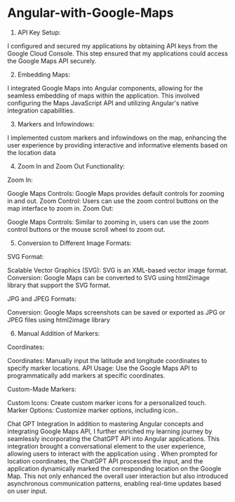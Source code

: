 # Angular-with-Google-Maps

1. API Key Setup: 

I configured and secured my applications by obtaining API keys from the Google Cloud Console. This step ensured that my applications could access the Google Maps API securely. 

2. Embedding Maps: 

I integrated Google Maps into Angular components, allowing for the seamless embedding of maps within the application. This involved configuring the Maps JavaScript API and utilizing Angular's native integration capabilities. 

3. Markers and Infowindows: 

I implemented custom markers and infowindows on the map, enhancing the user experience by providing interactive and informative elements based on the location data 

4. Zoom In and Zoom Out Functionality: 

Zoom In: 

Google Maps Controls: Google Maps provides default controls for zooming in and out. 
Zoom Control: Users can use the zoom control buttons on the map interface to zoom in. 
Zoom Out: 

Google Maps Controls: Similar to zooming in, users can use the zoom control buttons or the mouse scroll wheel to zoom out. 
 
 
5. Conversion to Different Image Formats: 

SVG Format: 

Scalable Vector Graphics (SVG): SVG is an XML-based vector image format. 
Conversion: Google Maps can be converted to SVG using html2image library that support the SVG format. 
 
JPG and JPEG Formats: 

Conversion: Google Maps screenshots can be saved or exported as JPG or JPEG files using html2image library 
 

 

6. Manual Addition of Markers: 

Coordinates: 

Coordinates: Manually input the latitude and longitude coordinates to specify marker locations. 
API Usage: Use the Google Maps API to programmatically add markers at specific coordinates. 
 

Custom-Made Markers: 

Custom Icons: Create custom marker icons for a personalized touch. 
Marker Options: Customize marker options, including icon.. 
 

 

Chat GPT Integration 
In addition to mastering Angular concepts and integrating Google Maps API, I further enriched my learning journey by seamlessly incorporating the ChatGPT API into Angular applications. This integration brought a conversational element to the user experience, allowing users to interact with the application using . When prompted for location coordinates, the ChatGPT API processed the input, and the application dynamically marked the corresponding location on the Google Map. This not only enhanced the overall user interaction but also introduced asynchronous communication patterns, enabling real-time updates based on user input. 

 
